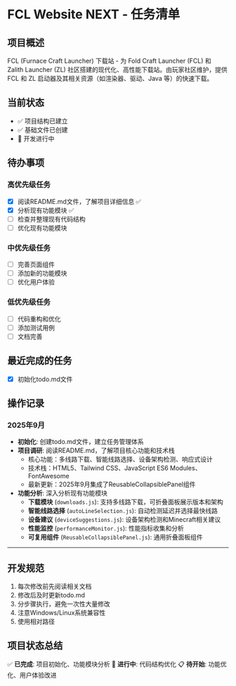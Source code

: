 # FCL Website NEXT - 任务清单

## 项目概述
FCL (Furnace Craft Launcher) 下载站 - 为 Fold Craft Launcher (FCL) 和 Zalith Launcher (ZL) 社区搭建的现代化、高性能下载站。由玩家社区维护，提供 FCL 和 ZL 启动器及其相关资源（如渲染器、驱动、Java 等）的快速下载。

## 当前状态
- ✅ 项目结构已建立
- ✅ 基础文件已创建
- 🔄 开发进行中

## 待办事项

### 高优先级任务
- [x] 阅读README.md文件，了解项目详细信息 ✅
- [x] 分析现有功能模块 ✅
- [ ] 检查并整理现有代码结构
- [ ] 优化现有功能模块

### 中优先级任务
- [ ] 完善页面组件
- [ ] 添加新的功能模块
- [ ] 优化用户体验

### 低优先级任务
- [ ] 代码重构和优化
- [ ] 添加测试用例
- [ ] 文档完善

## 最近完成的任务
- [x] 初始化todo.md文件

## 操作记录

### 2025年9月
- **初始化**: 创建todo.md文件，建立任务管理体系
- **项目调研**: 阅读README.md，了解项目核心功能和技术栈
  - 核心功能：多线路下载、智能线路选择、设备架构检测、响应式设计
  - 技术栈：HTML5、Tailwind CSS、JavaScript ES6 Modules、FontAwesome
  - 最新更新：2025年9月集成了ReusableCollapsiblePanel组件
- **功能分析**: 深入分析现有功能模块
  - **下载模块** (`downloads.js`): 支持多线路下载，可折叠面板展示版本和架构
  - **智能线路选择** (`autoLineSelection.js`): 自动检测延迟并选择最快线路
  - **设备建议** (`deviceSuggestions.js`): 设备架构检测和Minecraft相关建议
  - **性能监控** (`performanceMonitor.js`): 性能指标收集和分析
  - **可复用组件** (`ReusableCollapsiblePanel.js`): 通用折叠面板组件

---

## 开发规范
1. 每次修改前先阅读相关文档
2. 修改后及时更新todo.md
3. 分步骤执行，避免一次性大量修改
4. 注意Windows/Linux系统兼容性
5. 使用相对路径

## 项目状态总结
✅ **已完成**: 项目初始化、功能模块分析
🔄 **进行中**: 代码结构优化
📋 **待开始**: 功能优化、用户体验改进